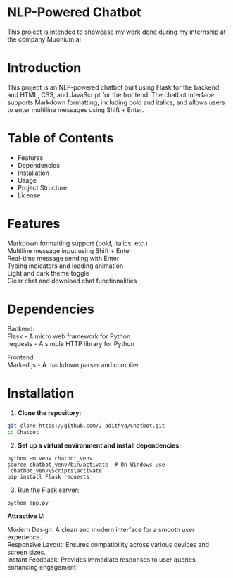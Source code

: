 # NLP-Powered Chatbot
This project is intended to showcase my work done during my internship at the company Muonium.ai

# Introduction
This project is an NLP-powered chatbot built using Flask for the backend and HTML, CSS, and JavaScript for the frontend. The chatbot interface supports Markdown formatting, including bold and italics, and allows users to enter multiline messages using Shift + Enter.

# Table of Contents
- Features  
- Dependencies  
- Installation  
- Usage  
- Project Structure  
- License  

# Features
Markdown formatting support (bold, italics, etc.)  
Multiline message input using Shift + Enter  
Real-time message sending with Enter  
Typing indicators and loading animation  
Light and dark theme toggle  
Clear chat and download chat functionalities  

# Dependencies

Backend:  
Flask - A micro web framework for Python  
requests - A simple HTTP library for Python  

Frontend:  
Marked.js - A markdown parser and compiler

# Installation

1. **Clone the repository:**

```bash
git clone https://github.com/J-adithya/Chatbot.git
cd Chatbot
```

2. **Set up a virtual environment and install dependencies:**

```
python -m venv chatbot_venv
source chatbot_venv/bin/activate  # On Windows use `chatbot_venv\Scripts\activate`
pip install Flask requests
```

3. Run the Flask server:
```
python app.py
```
**Attractive UI**  

Modern Design: A clean and modern interface for a smooth user experience.  
Responsive Layout: Ensures compatibility across various devices and screen sizes.  
Instant Feedback: Provides immediate responses to user queries, enhancing engagement.    

